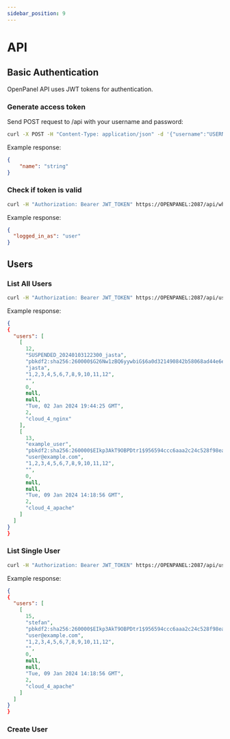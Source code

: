```yaml
---
sidebar_position: 9
---
```


# API

## Basic Authentication

OpenPanel API uses JWT tokens for authentication.

### Generate access token

Send POST request to /api with your username and password:

```bash
curl -X POST -H "Content-Type: application/json" -d '{"username":"USERNAME_HERE", "password":"PASSWORD_HERE"}' https://OPENPANEL:2087/api
```
Example response:
  
```json 
{
    "name": "string"
}
```

### Check if token is valid

```bash
curl -H "Authorization: Bearer JWT_TOKEN" https://OPENPANEL:2087/api/whoami
```

Example response:
```json 
{
  "logged_in_as": "user"
}
```

## Users

### List All Users

```bash
curl -H "Authorization: Bearer JWT_TOKEN" https://OPENPANEL:2087/api/users
```

Example response:
```json
{
{
  "users": [
    [
      12, 
      "SUSPENDED_20240103122300_jasta", 
      "pbkdf2:sha256:260000$G26Nw1zBQ6yywbiG$6a0d321490842b58068ad44e6e21b96e89f42cb6daecebe3afc06ad447ef3785", 
      "jasta", 
      "1,2,3,4,5,6,7,8,9,10,11,12", 
      "", 
      0, 
      null, 
      null, 
      "Tue, 02 Jan 2024 19:44:25 GMT", 
      2, 
      "cloud_4_nginx"
    ], 
    [
      13, 
      "example_user", 
      "pbkdf2:sha256:260000$EIkp3AkT9OBPDtr1$956594ccc6aaa2c24c528f98eacadee7ac35193578b32dc415b2402fa9a22595", 
      "user@example.com", 
      "1,2,3,4,5,6,7,8,9,10,11,12", 
      "", 
      0, 
      null, 
      null, 
      "Tue, 09 Jan 2024 14:18:56 GMT", 
      2, 
      "cloud_4_apache"
    ]
  ]
}
}
```

### List Single User

```bash
curl -H "Authorization: Bearer JWT_TOKEN" https://OPENPANEL:2087/api/users/stefan
```

Example response:
```json
{
{
  "users": [
    [
      15, 
      "stefan", 
      "pbkdf2:sha256:260000$EIkp3AkT9OBPDtr1$956594ccc6aaa2c24c528f98eacadee7ac35193578b32dc415b2402fa9a22595", 
      "user@example.com", 
      "1,2,3,4,5,6,7,8,9,10,11,12", 
      "", 
      0, 
      null, 
      null, 
      "Tue, 09 Jan 2024 14:18:56 GMT", 
      2, 
      "cloud_4_apache"
    ]
  ]
}
}
```

### Create User

